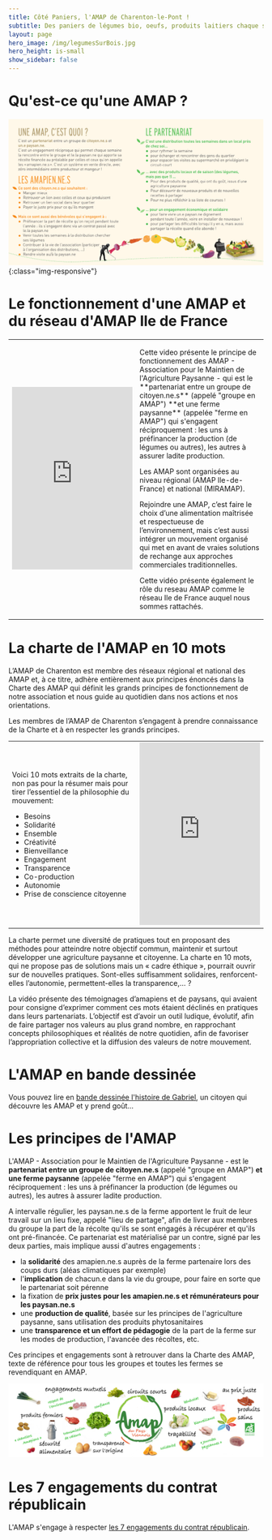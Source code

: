 ```yaml
---
title: Côté Paniers, l'AMAP de Charenton-le-Pont !
subtitle: Des paniers de légumes bio, oeufs, produits laitiers chaque semaine...
layout: page
hero_image: /img/legumesSurBois.jpg
hero_height: is-small
show_sidebar: false
---
```


# Qu'est-ce qu'une AMAP ?

![definition-d-une-AMAP](/img/definitionAmap_AmapIdF2019.png){:class="img-responsive"}


# Le fonctionnement d'une AMAP et du réseau d'AMAP Ile de France


<div id="videoal">
<table>
<tr>
  <td width="50%">

<iframe src="http://player.vimeo.com/video/111715906" frameborder="0" height="360" width="100%" webkitallowfullscreen="" mozallowfullscreen="" allowfullscreen=""></iframe>

  </td>
  <td width="50%">

<p>Cette video présente le principe de fonctionnement des AMAP - Association pour le Maintien de l'Agriculture Paysanne - qui est le **partenariat entre un groupe de citoyen.ne.s** (appelé "groupe en AMAP") **et une ferme paysanne** (appelée "ferme en AMAP") qui s'engagent réciproquement : les uns à préfinancer la production (de légumes ou autres), les autres à assurer ladite production. </p>

<p>Les AMAP sont organisées au niveau régional (AMAP Ile-de-France) et national (MIRAMAP).</p>

<p>Rejoindre une AMAP, c’est faire le choix d’une alimentation maîtrisée et respectueuse de l’environnement, mais c’est aussi intégrer un mouvement organisé qui met en avant de vraies solutions de rechange aux approches commerciales traditionnelles.</p>

<p>Cette vidéo présente également le rôle du reseau AMAP comme le réseau Ile de France auquel nous sommes rattachés.</p>

  </td>
  </tr>
  </table>
</div>

# La charte de l'AMAP en 10 mots

L’AMAP de Charenton est membre des réseaux régional et national des AMAP et, à ce titre, adhère entièrement aux principes énoncés dans la Charte des AMAP qui définit les grands principes de fonctionnement de notre association et nous guide au quotidien dans nos actions et nos orientations.

Les membres de l’AMAP de Charenton s’engagent à prendre connaissance de la Charte et à en respecter les grands principes.


<div id="videoal">
<table>
<tr>
  <td width="50%">

Voici 10 mots extraits de la charte, non pas pour la résumer mais pour tirer l’essentiel de la philosophie du mouvement:
<ul>
  <li>Besoins</li>
  <li>Solidarité</li>
  <li>Ensemble</li>
  <li>Créativité</li>
  <li>Bienveillance</li>
  <li>Engagement</li>
  <li>Transparence</li>
  <li>Co-production</li>
  <li>Autonomie</li>
  <li>Prise de conscience citoyenne</li>
</ul>

  </td>
  <td width="50%">
<iframe src="https://player.vimeo.com/video/189301234" webkitallowfullscreen="" mozallowfullscreen="" allowfullscreen="" frameborder="0" height="360" width="100%"></iframe>
  </td>
  </tr>
  </table>
</div>

La charte permet une diversité de pratiques tout en proposant des méthodes pour atteindre notre objectif commun, maintenir et surtout développer une agriculture paysanne et citoyenne. La charte en 10 mots, qui ne propose pas de solutions mais un « cadre éthique », pourrait ouvrir sur de nouvelles pratiques. Sont-elles suffisamment solidaires, renforcent-elles l’autonomie, permettent-elles la transparence,… ?

La vidéo présente des témoignages d’amapiens et de paysans, qui avaient pour consigne d’exprimer comment ces mots étaient déclinés en pratiques dans leurs partenariats. L’objectif est d’avoir un outil ludique, évolutif, afin de faire partager nos valeurs au plus grand nombre, en rapprochant concepts philosophiques et réalités de notre quotidien, afin de favoriser l’appropriation collective et la diffusion des valeurs de notre mouvement.

# L'AMAP en bande dessinée

Vous pouvez lire en [bande dessinée l'histoire de Gabriel](http://www.amap-idf.org/images/imagesFCK/file/1reseau/communication/amap_bd_version_numerique.pdf), un citoyen qui découvre les AMAP et y prend goût...


# Les principes de l'AMAP

L'AMAP - Association pour le Maintien de l'Agriculture Paysanne - est le **partenariat entre un groupe de citoyen.ne.s** (appelé "groupe en AMAP") **et une ferme paysanne** (appelée "ferme en AMAP") qui s'engagent réciproquement : les uns à préfinancer la production (de légumes ou autres), les autres à assurer ladite production. 

A intervalle régulier, les paysan.ne.s de la ferme apportent le fruit de leur travail sur un lieu fixe, appelé "lieu de partage", afin de livrer aux membres du groupe la part de la récolte qu'ils se sont engagés à récupérer et qu'ils ont pré-financée. Ce partenariat est matérialisé par un contre, signé par les deux parties, mais implique aussi d'autres engagements :

- la **solidarité** des amapien.ne.s auprès de la ferme partenaire lors des coups durs (aléas climatiques par exemple)
- l'**implication** de chacun.e dans la vie du groupe, pour faire en sorte que le partenariat soit pérenne
- la fixation de **prix justes pour les amapien.ne.s et rémunérateurs pour les paysan.ne.s**
- une **production de qualité**, basée sur les principes de l'agriculture paysanne, sans utilisation des produits phytosanitaires
- une **transparence et un effort de pédagogie** de la part de la ferme sur les modes de production, l'avancée des récoltes, etc. 

Ces principes et engagements sont à retrouver dans la Charte des AMAP, texte de référence pour tous les groupes et toutes les fermes se revendiquant en AMAP. 

![banderoe-AMAP](/img/banderolePrincipeAMAP.jpg)

# Les 7 engagements du contrat républicain
L'AMAP s'engage à respecter [les 7 engagements du contrat républicain](https://www.associations.gouv.fr/IMG/pdf/faq_cer_fevrier_2023_vf.pdf).
